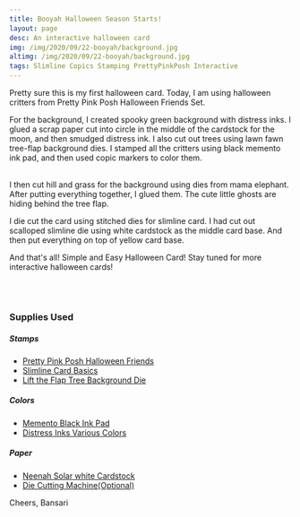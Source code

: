 ```yaml
---
title: Booyah Halloween Season Starts!
layout: page
desc: An interactive halloween card 
img: /img/2020/09/22-booyah/background.jpg
altimg: /img/2020/09/22-booyah/background.jpg
tags: Slimline Copics Stamping PrettyPinkPosh Interactive
---
```


Pretty sure this is my first halloween card. Today, I am using halloween critters from Pretty Pink Posh Halloween Friends Set. 

For the background, I created spooky green background with distress inks. I glued a scrap paper cut into circle in the middle of the cardstock for the moon, and then smudged distress ink. I also cut out trees using lawn fawn tree-flap background dies. I stamped all the critters using black memento ink pad, and then used copic markers to color them.
<div class="col-12">
    <div class="card-columns">
        <img src="/img/lazyload-ph.png" data-src="/img/2020/09/22-booyah/0a.jpg" class="img-fluid mx-auto d-block lazyload" alt="sanfran" />
    </div>
</div>
I then cut hill and grass for the background  using dies from mama elephant. After putting everything together, I glued them. The cute little ghosts are hiding behind the tree flap.

I die cut the card using stitched dies for slimline card. I had cut out scalloped slimline die using white cardstock as the middle card base. And then put everything on top of yellow card base.

And that's all! Simple and Easy Halloween Card! Stay tuned for more interactive halloween cards!

<div class="col-12">
    <div class="card-columns">
        <img src="/img/lazyload-ph.png" data-src="/img/2020/09/22-booyah/1a.jpg" class="img-fluid mx-auto d-block lazyload" alt="sanfran" />
        <img src="/img/lazyload-ph.png" data-src="/img/2020/09/22-booyah/background.jpg" class="img-fluid mx-auto d-block lazyload" alt="sanfran" />
        <img src="/img/lazyload-ph.png" data-src="/img/2020/09/22-booyah/1b.jpg" class="img-fluid mx-auto d-block lazyload" alt="sanfran" />
    </div>
</div>
<br>


### Supplies Used
##### Stamps
 - [Pretty Pink Posh Halloween Friends](!https://prettypinkposh.com/products/halloween-friends-stamp-set)
 - [Slimline Card Basics](!https://mamaelephant.com/products/slim-card-basics-creative-cuts)
 - [Lift the Flap Tree Background Die](!https://www.lawnfawn.com/products/lift-the-flap-tree-backdrop)

##### Colors
 - [Memento Black Ink Pad](!https://amz.run/3qfD)
 - [Distress Inks Various Colors](!https://amz.run/3qgY)

##### Paper
 - [Neenah Solar white Cardstock](!https://www.joann.com/classic-crest-250-pk-8.5x11-cardstocks-solar-white/15722937.html)
 - [Die Cutting Machine(Optional)](!https://www.amazon.com/Sizzix-660425-Machine-8-Inch-White/dp/B00R50G34U)


Cheers,
Bansari